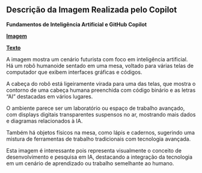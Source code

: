 ## Descrição da Imagem Realizada pelo Copilot
**Fundamentos de Inteligência Artificial e GitHub Copilot**

**[Imagem](/outputs/FundamentosdeInteligenciaArtificialeGitHubCopilot.png)**

**[Texto](/inputs/FundamentosdeInteligênciaArtificialeGitHubCopilot.md)**

A imagem mostra um cenário futurista com foco em inteligência artificial. Há um robô humanoide sentado em uma mesa, voltado para várias telas de computador que exibem interfaces gráficas e códigos.

A cabeça do robô está ligeiramente virada para uma das telas, que mostra o contorno de uma cabeça humana preenchida com código binário e as letras “AI” destacadas em vários lugares.

O ambiente parece ser um laboratório ou espaço de trabalho avançado, com displays digitais transparentes suspensos no ar, mostrando mais dados e diagramas relacionados à IA.

Também há objetos físicos na mesa, como lápis e cadernos, sugerindo uma mistura de ferramentas de trabalho tradicionais com tecnologia avançada.

Esta imagem é interessante pois representa visualmente o conceito de desenvolvimento e pesquisa em IA, destacando a integração da tecnologia em um cenário de aprendizado ou trabalho semelhante ao humano.
